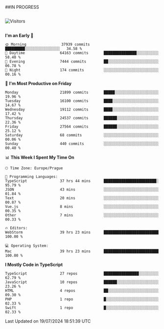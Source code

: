 ##IN PROGRESS
##
![Visitors](https://komarev.com/ghpvc/?username=petrbui&style=for-the-badge&label=Visitors+👀)



##
<!--
[![My GitHub stats](https://github-readme-stats.vercel.app/api?username=petrbui&theme=github_dark)](https://github.com/anuraghazra/github-readme-stats)

[![My wakatime stats](https://github-readme-stats.vercel.app/api/wakatime?username=petrbui&theme=github_dark)](https://github.com/anuraghazra/github-readme-stats)
-->
<!--START_SECTION:waka-->
**I'm an Early 🐤** 

```text
🌞 Morning                37939 commits       █████████░░░░░░░░░░░░░░░░   34.58 % 
🌆 Daytime                64163 commits       ███████████████░░░░░░░░░░   58.48 % 
🌃 Evening                7444 commits        ██░░░░░░░░░░░░░░░░░░░░░░░   06.78 % 
🌙 Night                  174 commits         ░░░░░░░░░░░░░░░░░░░░░░░░░   00.16 % 
```
📅 **I'm Most Productive on Friday** 

```text
Monday                   21899 commits       █████░░░░░░░░░░░░░░░░░░░░   19.96 % 
Tuesday                  16100 commits       ████░░░░░░░░░░░░░░░░░░░░░   14.67 % 
Wednesday                19112 commits       ████░░░░░░░░░░░░░░░░░░░░░   17.42 % 
Thursday                 24537 commits       ██████░░░░░░░░░░░░░░░░░░░   22.36 % 
Friday                   27564 commits       ██████░░░░░░░░░░░░░░░░░░░   25.12 % 
Saturday                 68 commits          ░░░░░░░░░░░░░░░░░░░░░░░░░   00.06 % 
Sunday                   440 commits         ░░░░░░░░░░░░░░░░░░░░░░░░░   00.40 % 
```


📊 **This Week I Spent My Time On** 

```text
🕑︎ Time Zone: Europe/Prague

💬 Programming Languages: 
TypeScript               37 hrs 44 mins      ████████████████████████░   95.79 % 
JSON                     43 mins             ░░░░░░░░░░░░░░░░░░░░░░░░░   01.84 % 
Text                     20 mins             ░░░░░░░░░░░░░░░░░░░░░░░░░   00.87 % 
Vue.js                   8 mins              ░░░░░░░░░░░░░░░░░░░░░░░░░   00.35 % 
Other                    7 mins              ░░░░░░░░░░░░░░░░░░░░░░░░░   00.33 % 

🔥 Editors: 
WebStorm                 39 hrs 23 mins      █████████████████████████   100.00 % 

💻 Operating System: 
Mac                      39 hrs 23 mins      █████████████████████████   100.00 % 
```

**I Mostly Code in TypeScript** 

```text
TypeScript               27 repos            ████████████████░░░░░░░░░   62.79 % 
JavaScript               10 repos            ██████░░░░░░░░░░░░░░░░░░░   23.26 % 
HTML                     4 repos             ██░░░░░░░░░░░░░░░░░░░░░░░   09.30 % 
PHP                      1 repo              █░░░░░░░░░░░░░░░░░░░░░░░░   02.33 % 
Swift                    1 repo              █░░░░░░░░░░░░░░░░░░░░░░░░   02.33 % 
```




 Last Updated on 19/07/2024 18:51:39 UTC
<!--END_SECTION:waka-->
